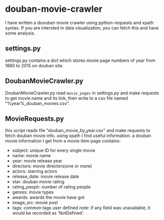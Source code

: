 # douban-movie-crawler
I have written a doouban movie crawler using python-requests and xpath syntax.
If you are intersted in data visualization, you can fetch this and have some analysis.

## settings.py
settings.py contains a dict which stores movie page numbers of year from 1880 to 2015 on douban site.
## DoubanMovieCrawler.py
DoubanMovieCrawler.py read `movie_pages` in settings.py and make requests to get movie name and its link, then write to a csv file named "%year%_douban_movies.csv".
## MovieRequests.py
this script reads file "douban_movie_by_year.csv" and make requests to fetch douban movie info. using xpath I find useful information.
a douban movie information I get from a movie item page contains:
+ subject: unique ID for every single movie
+ name: movie name
+ year: movie release year
+ directors: movie directors(one or more)
+ actors: starring actors
+ release_date: movie release date
+ star: douban movie rating
+ rating_peoplr: number of rating people
+ genres: movie types
+ awards: awards the movie have got
+ image_src: movie post
+ tags: common tags user defined
*note*: if any field was unavailable, it would be recorded as 'NotDefined'. 
